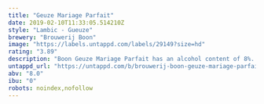 ```yaml
---
title: "Geuze Mariage Parfait"
date: 2019-02-10T11:33:05.514210Z
style: "Lambic - Gueuze"
brewery: "Brouwerij Boon"
image: "https://labels.untappd.com/labels/29149?size=hd"
rating: "3.89"
description: "Boon Geuze Mariage Parfait has an alcohol content of 8%. It consists of 95% mild lambic, aged at least three years and specially reserved for this purpose, and 5% young lambic. The latter provides the fermentable sugars and wild yeasts. After mixing in a vessel of 25,000 litres, the wort (unfermented mixture) is filtered and chilled. If we are bottling, we bring it back to fermentation temperature. The bottles are placed in a climate-controlled space for the secondary fermentation. This is followed by maturing at low temperature for at least 6 months. Want to know the bottling date? Simply subtract 20 years from the “best before” date! The soft, mildly sour berry taste, harmonises with the oak barrels’ aromas in which Geuze Mariage Parfait has ripen. The body speaks of vanilla followed by a bitter aftertaste of cloves that becomes increasingly intense. Sublime. "
untappd_url: "https://untappd.com/b/brouwerij-boon-geuze-mariage-parfait/29149"
abv: "8.0"
ibu: "0"
robots: noindex,nofollow
---
```

